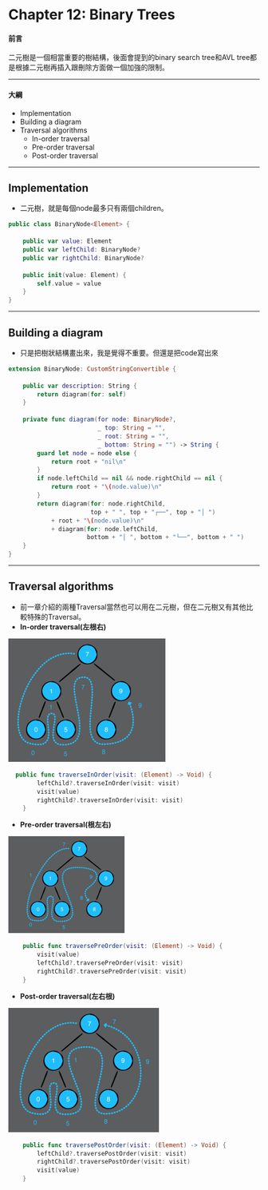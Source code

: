 # Chapter 12: Binary Trees

#### 前言

二元樹是一個相當重要的樹結構，後面會提到的binary search tree和AVL tree都是根據二元樹再插入跟刪除方面做一個加強的限制。

------

#### 大綱

- Implementation
- Building a diagram
- Traversal algorithms
  - In-order traversal
  - Pre-order traversal
  - Post-order traversal

------

## Implementation

- 二元樹，就是每個node最多只有兩個children。

```swift
public class BinaryNode<Element> {

    public var value: Element
    public var leftChild: BinaryNode?
    public var rightChild: BinaryNode?

    public init(value: Element) {
        self.value = value
    }
}
```



------

## Building a diagram

- 只是把樹狀結構畫出來，我是覺得不重要。但還是把code寫出來

```swift
extension BinaryNode: CustomStringConvertible {

    public var description: String {
        return diagram(for: self)
    }

    private func diagram(for node: BinaryNode?,
                         _ top: String = "",
                         _ root: String = "",
                         _ bottom: String = "") -> String {
        guard let node = node else {
            return root + "nil\n"
        }
        if node.leftChild == nil && node.rightChild == nil {
            return root + "\(node.value)\n"
        }
        return diagram(for: node.rightChild,
                       top + " ", top + "┌──", top + "│ ")
            + root + "\(node.value)\n"
            + diagram(for: node.leftChild,
                      bottom + "│ ", bottom + "└──", bottom + " ")
    }
}
```



------

## Traversal algorithms

- 前一章介紹的兩種Traversal當然也可以用在二元樹，但在二元樹又有其他比較特殊的Traversal。
- **In-order traversal(左根右)**

<img src="../.gitbook/assets/198.png" style="zoom:50%;" />

```swift
  public func traverseInOrder(visit: (Element) -> Void) {
        leftChild?.traverseInOrder(visit: visit)
        visit(value)
        rightChild?.traverseInOrder(visit: visit)
    }
```



- **Pre-order traversal(根左右)**

<img src="../.gitbook/assets/199.png" style="zoom:50%;" />

```swift
    public func traversePreOrder(visit: (Element) -> Void) {
        visit(value)
        leftChild?.traversePreOrder(visit: visit)
        rightChild?.traversePreOrder(visit: visit)
    }

```



- **Post-order traversal(左右根)**

<img src="../.gitbook/assets/200.png" style="zoom:50%;" />

```swift
    public func traversePostOrder(visit: (Element) -> Void) {
        leftChild?.traversePostOrder(visit: visit)
        rightChild?.traversePostOrder(visit: visit)
        visit(value)
    }
```


